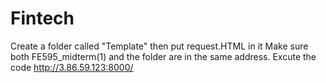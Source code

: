 # Fintech
Create a folder called "Template" then put request.HTML in it
Make sure both FE595_midterm(1) and the folder are in the same address.
Excute the code
http://3.86.59.123:8000/
